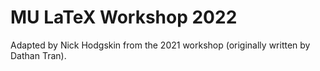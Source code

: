# MU LaTeX Workshop 2022
Adapted by Nick Hodgskin from the 2021 workshop (originally written by Dathan Tran).